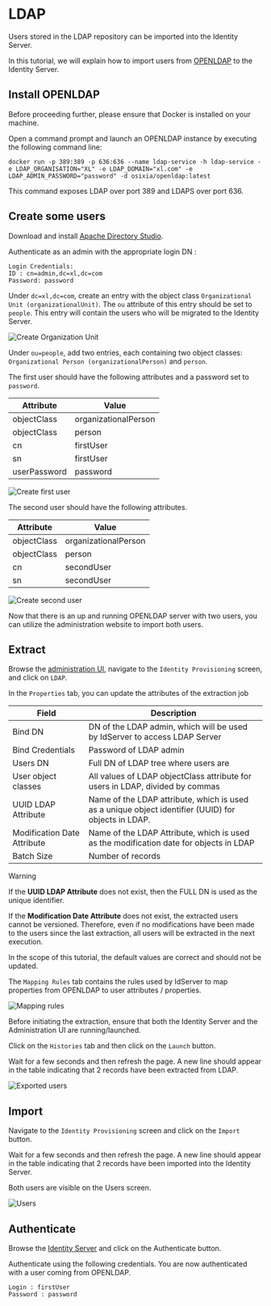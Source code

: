 # LDAP

Users stored in the LDAP repository can be imported into the Identity Server.

In this tutorial, we will explain how to import users from [OPENLDAP](https://www.openldap.org/) to the Identity Server.

## Install OPENLDAP

Before proceeding further, please ensure that Docker is installed on your machine.

Open a command prompt and launch an OPENLDAP instance by executing the following command line:

```
docker run -p 389:389 -p 636:636 --name ldap-service -h ldap-service -e LDAP_ORGANISATION="XL" -e LDAP_DOMAIN="xl.com" -e LDAP_ADMIN_PASSWORD="password" -d osixia/openldap:latest
```

This command exposes LDAP over port 389 and LDAPS over port 636.

## Create some users

Download and install [Apache Directory Studio](https://directory.apache.org/studio/downloads.html).

Authenticate as an admin with the appropriate login DN :

```
Login Credentials:
ID : cn=admin,dc=xl,dc=com
Password: password
```


Under `dc=xl,dc=com`, create an entry with the object class `Organizational Unit (organizationalUnit)`.
The `ou` attribute of this entry should be set to `people`. 
This entry will contain the users who will be migrated to the Identity Server.

![Create Organization Unit](./images/ldap-1.png)


Under `ou=people`, add two entries, each containing two object classes: `Organizational Person (organizationalPerson)` and `person`.

The first user should have the following attributes and a password set to `password`.


| Attribute    | Value                |
| ------------ | -------------------- |
| objectClass  | organizationalPerson |
| objectClass  | person               |
| cn           | firstUser            |
| sn           | firstUser            |
| userPassword | password            |

![Create first user](./images/ldap-2.png)

The second user should have the following attributes.

| Attribute   | Value                |
| ----------- | -------------------- |
| objectClass | organizationalPerson |
| objectClass | person               |
| cn          | secondUser           |
| sn          | secondUser           |

![Create second user](./images/ldap-3.png)

Now that there is an up and running OPENLDAP server with two users, you can utilize the administration website to import both users.

## Extract

Browse the [administration UI](http://localhost:5002), navigate to the `Identity Provisioning` screen, and click on `LDAP`.


In the `Properties` tab, you can update the attributes of the extraction job

| Field                       | Description                                                                                         |
| --------------------------- | --------------------------------------------------------------------------------------------------- |
| Bind DN                     | DN of the LDAP admin, which will be used by IdServer to access LDAP Server                          |
| Bind Credentials            | Password of LDAP admin                                                                              |
| Users DN                    | Full DN of LDAP tree where users are                                                                |
| User object classes         | All values of LDAP objectClass attribute for users in LDAP, divided by commas                       |
| UUID LDAP Attribute         | Name of the LDAP attribute, which is used as a unique object identifier (UUID) for objects in LDAP. |
| Modification Date Attribute | Name of the LDAP Attribute, which is used as the modification date for objects in LDAP              |
| Batch Size                  | Number of records                                                                                   |

> [!WARNING]
> If the **UUID LDAP Attribute** does not exist, then the FULL DN is used as the unique identifier.
>
> If the **Modification Date Attribute** does not exist, the extracted users cannot be versioned. Therefore, even if no modifications have been made to the users since the last extraction, all users will be extracted in the next execution.

In the scope of this tutorial, the default values are correct and should not be updated.


The `Mapping Rules` tab contains the rules used by IdServer to map properties from OPENLDAP to user attributes / properties.

![Mapping rules](./images/ldap-4.png)

Before initiating the extraction, ensure that both the Identity Server and the Administration UI are running/launched.


Click on the `Histories` tab and then click on the `Launch` button.

Wait for a few seconds and then refresh the page. A new line should appear in the table indicating that 2 records have been extracted from LDAP.

![Exported users](./images/ldap-5.png)

## Import


Navigate to the `Identity Provisioning` screen and click on the `Import` button.

Wait for a few seconds and then refresh the page. A new line should appear in the table indicating that 2 records have been imported into the Identity Server.

Both users are visible on the Users screen.

![Users](./images/ldap-6.png)

## Authenticate


Browse the [Identity Server](https://localhost:5001/master) and click on the Authenticate button.

Authenticate using the following credentials. You are now authenticated with a user coming from OPENLDAP.

```
Login : firstUser
Password : password
```